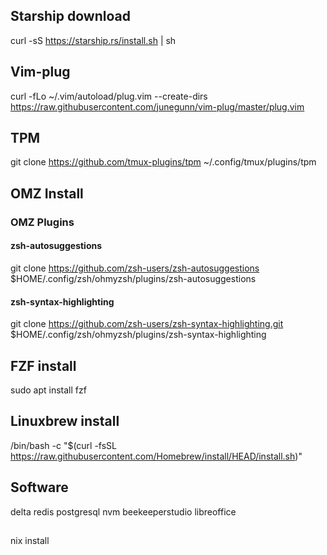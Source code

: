 ## Starship download
curl -sS https://starship.rs/install.sh | sh

## Vim-plug 
curl -fLo ~/.vim/autoload/plug.vim --create-dirs \
    https://raw.githubusercontent.com/junegunn/vim-plug/master/plug.vim

## TPM 
git clone https://github.com/tmux-plugins/tpm ~/.config/tmux/plugins/tpm

## OMZ Install
### OMZ Plugins
#### zsh-autosuggestions
git clone https://github.com/zsh-users/zsh-autosuggestions
$HOME/.config/zsh/ohmyzsh/plugins/zsh-autosuggestions

#### zsh-syntax-highlighting
git clone https://github.com/zsh-users/zsh-syntax-highlighting.git
$HOME/.config/zsh/ohmyzsh/plugins/zsh-syntax-highlighting

## FZF install
sudo apt install fzf

## Linuxbrew install
/bin/bash -c "$(curl -fsSL https://raw.githubusercontent.com/Homebrew/install/HEAD/install.sh)"

## Software 
delta 
redis 
postgresql
nvm 
beekeeperstudio
libreoffice

## 
nix install
